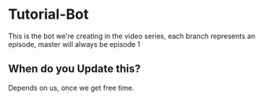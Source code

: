 # Tutorial-Bot
This is the bot we're creating in the video series, each branch represents an episode, master will always be episode 1 

## When do you Update this?
Depends on us, once we get free time.
